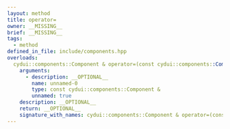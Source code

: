 ```yaml
---
layout: method
title: operator=
owner: __MISSING__
brief: __MISSING__
tags:
  - method
defined_in_file: include/components.hpp
overloads:
  cydui::components::Component & operator=(const cydui::components::Component &):
    arguments:
      - description: __OPTIONAL__
        name: unnamed-0
        type: const cydui::components::Component &
        unnamed: true
    description: __OPTIONAL__
    return: __OPTIONAL__
    signature_with_names: cydui::components::Component & operator=(const cydui::components::Component &)
---
```

